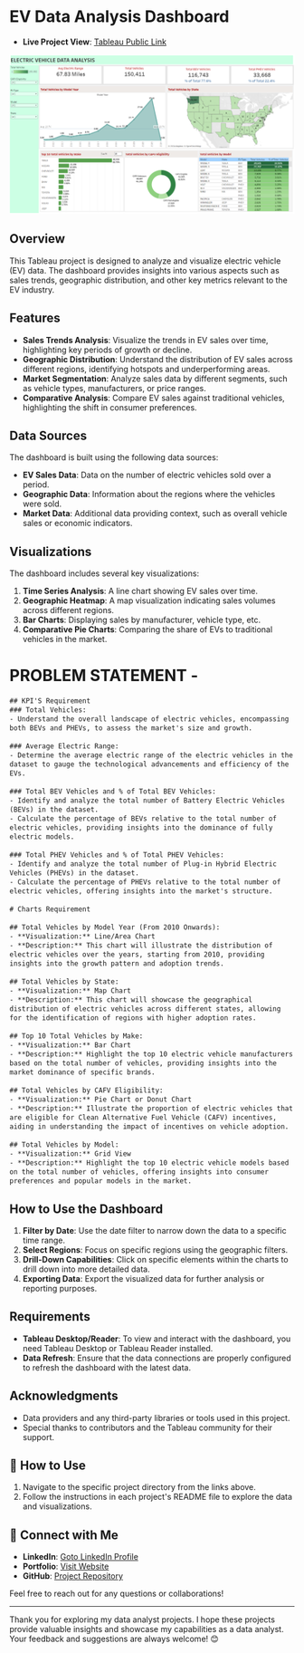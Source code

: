 # EV Data Analysis Dashboard
- **Live Project View**: [Tableau Public Link](https://public.tableau.com/views/EVSalesDashboard_17240815829080/Dashboard1?:language=en-US&:sid=&:redirect=auth&:display_count=n&:origin=viz_share_link)
  
![imaege](https://github.com/AniruddhaDas1/Data_Analyst_Projects/blob/main/Data%20Visualization%20Projects/Tableau%20Projects/EV%20Data%20Analysis%20Dashboard/Data/EV%20Data%20Analysis%20Project%20Image.PNG)

## Overview

This Tableau project is designed to analyze and visualize electric vehicle (EV) data. The dashboard provides insights into various aspects such as sales trends, geographic distribution, and other key metrics relevant to the EV industry.

## Features

- **Sales Trends Analysis**: Visualize the trends in EV sales over time, highlighting key periods of growth or decline.
- **Geographic Distribution**: Understand the distribution of EV sales across different regions, identifying hotspots and underperforming areas.
- **Market Segmentation**: Analyze sales data by different segments, such as vehicle types, manufacturers, or price ranges.
- **Comparative Analysis**: Compare EV sales against traditional vehicles, highlighting the shift in consumer preferences.

## Data Sources

The dashboard is built using the following data sources:

- **EV Sales Data**: Data on the number of electric vehicles sold over a period.
- **Geographic Data**: Information about the regions where the vehicles were sold.
- **Market Data**: Additional data providing context, such as overall vehicle sales or economic indicators.

## Visualizations

The dashboard includes several key visualizations:

1. **Time Series Analysis**: A line chart showing EV sales over time.
2. **Geographic Heatmap**: A map visualization indicating sales volumes across different regions.
3. **Bar Charts**: Displaying sales by manufacturer, vehicle type, etc.
4. **Comparative Pie Charts**: Comparing the share of EVs to traditional vehicles in the market.

# PROBLEM STATEMENT -

	## KPI'S Requirement	
 	### Total Vehicles:
	- Understand the overall landscape of electric vehicles, encompassing both BEVs and PHEVs, to assess the market's size and growth.

	### Average Electric Range:
	- Determine the average electric range of the electric vehicles in the dataset to gauge the technological advancements and efficiency of the EVs.

	### Total BEV Vehicles and % of Total BEV Vehicles:
	- Identify and analyze the total number of Battery Electric Vehicles (BEVs) in the dataset.
	- Calculate the percentage of BEVs relative to the total number of electric vehicles, providing insights into the dominance of fully electric models.

	### Total PHEV Vehicles and % of Total PHEV Vehicles:
	- Identify and analyze the total number of Plug-in Hybrid Electric Vehicles (PHEVs) in the dataset.
	- Calculate the percentage of PHEVs relative to the total number of electric vehicles, offering insights into the market's structure.

	# Charts Requirement

	## Total Vehicles by Model Year (From 2010 Onwards):
	- **Visualization:** Line/Area Chart
	- **Description:** This chart will illustrate the distribution of electric vehicles over the years, starting from 2010, providing insights into the growth pattern and adoption trends.

	## Total Vehicles by State:
	- **Visualization:** Map Chart
	- **Description:** This chart will showcase the geographical distribution of electric vehicles across different states, allowing for the identification of regions with higher adoption rates.

	## Top 10 Total Vehicles by Make:
	- **Visualization:** Bar Chart
	- **Description:** Highlight the top 10 electric vehicle manufacturers based on the total number of vehicles, providing insights into the market dominance of specific brands.

	## Total Vehicles by CAFV Eligibility:
	- **Visualization:** Pie Chart or Donut Chart
	- **Description:** Illustrate the proportion of electric vehicles that are eligible for Clean Alternative Fuel Vehicle (CAFV) incentives, aiding in understanding the impact of incentives on vehicle adoption.

	## Total Vehicles by Model:
	- **Visualization:** Grid View
	- **Description:** Highlight the top 10 electric vehicle models based on the total number of vehicles, offering insights into consumer preferences and popular models in the market.

## How to Use the Dashboard

1. **Filter by Date**: Use the date filter to narrow down the data to a specific time range.
2. **Select Regions**: Focus on specific regions using the geographic filters.
3. **Drill-Down Capabilities**: Click on specific elements within the charts to drill down into more detailed data.
4. **Exporting Data**: Export the visualized data for further analysis or reporting purposes.

## Requirements

- **Tableau Desktop/Reader**: To view and interact with the dashboard, you need Tableau Desktop or Tableau Reader installed.
- **Data Refresh**: Ensure that the data connections are properly configured to refresh the dashboard with the latest data.

## Acknowledgments

- Data providers and any third-party libraries or tools used in this project.
- Special thanks to contributors and the Tableau community for their support.

## 🚀 How to Use
1. Navigate to the specific project directory from the links above.
2. Follow the instructions in each project's README file to explore the data and visualizations.

## 🌟 Connect with Me
- **LinkedIn**: [Goto LinkedIn Profile](https://www.linkedin.com/in/aniruddha1/)
- **Portfolio**: [Visit Website](https://linktr.ee/aniruddha_das)
- **GitHub**: [Project Repository](https://github.com/AniruddhaDas1)

Feel free to reach out for any questions or collaborations!

---

Thank you for exploring my data analyst projects. I hope these projects provide valuable insights and showcase my capabilities as a data analyst. Your feedback and suggestions are always welcome! 😊

